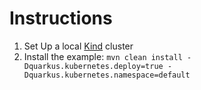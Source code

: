 # Instructions

1. Set Up a local [Kind](https://kind.sigs.k8s.io/docs/user/quick-start/) cluster 
2. Install the example: `mvn clean install -Dquarkus.kubernetes.deploy=true -Dquarkus.kubernetes.namespace=default`